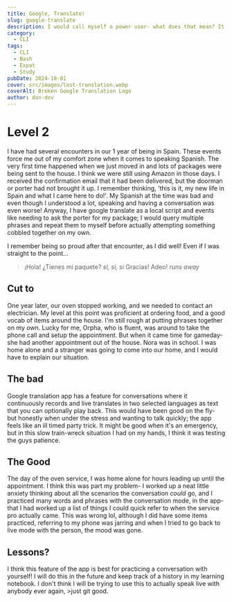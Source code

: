 ```yaml
---
title: Google, Translate!
slug: google-translate
description: I would call myself a power user- what does that mean? It means google translate doesn't handle idioms well. It will translate it when it hears it, but it will not suggest it when you try your own phrases, making you sound like an unnatural robot (I imagine).
category:
  - CLI
tags:
  - CLI
  - Bash
  - Expat
  - Study
pubDate: 2024-10-01
cover: src/images/lost-translation.webp
coverAlt: Broken Google Translation Logo
author: don-dev
---
```

# Level 2

I have had several encounters in our 1 year of being in Spain. These events force me out of my comfort zone when it comes to speaking Spanish. The very first time happened when we just moved in and lots of packages were being sent to the house. I think we were still using Amazon in those days. I received the confirmation email that it had been delivered, but the doorman or porter had not brought it up.  I remember thinking, 'this is it, my new life in Spain and what I came here to do!'. My Spanish at the time was bad and even though I understood a lot, speaking and having a conversation was even worse! Anyway, I have google translate as a local script and events like needing to ask the porter for my package; I would query multiple phrases and repeat them to myself before actually attempting something cobbled together on my own.

I remember being so proud after that encounter, as I did well! Even if I was straight to the point...

> ¡Hola! ¿Tienes mi paquete?
*si, si, si*
Gracias!
Adeo!
*runs away*

## Cut to
One year later, our oven stopped working, and we needed to contact an electrician. My level at this point was proficient at ordering food, and a good vocab of items around the house. I'm still rough at putting phrases together on my own. Lucky for me, Orpha, who is fluent, was around to take the phone call and setup the appointment. But when it came time for gameday- she had another appointment out of the house. Nora was in school. I was home alone and a stranger was going to come into our home, and I would have to explain our situation.

## The bad
Google translation app has a feature for conversations where it continuously records and live translates in two selected languages as text that you can optionally play back. This would have been good on the fly- but honestly when under the stress and wanting to talk quickly; the app feels like an ill timed party trick. It might be good when it's an emergency, but in this slow train-wreck situation I had on my hands, I think it was testing the guys patience.

## The Good
The day of the oven service, I was home alone for hours leading up until the appointment. I think this was part my problem- I worked up a neat little anxiety thinking about all the scenarios the conversation *could* go, and I practiced many words and phrases with the conversation mode, in the app- that I had worked up a list of things I could quick refer to when the service pro actually came. This was wrong lol, although I did have some items practiced, referring to my phone was jarring and when I tried to go back to live mode with the person, the mood was gone.

## Lessons?
I think this feature of the app is best for practicing a conversation with yourself! I will do this in the future and keep track of a history in my learning notebook. I don't think I will be trying to use this to actually speak live with anybody ever again, >just git good.